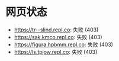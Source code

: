 # 网页状态
- https://tr--slind.repl.co: 失败 (403)
- https://sak.kmco.repl.co: 失败 (403)
- https://figura.hpbmm.repl.co: 失败 (403)
- https://ls.tpjow.repl.co: 失败 (403)

